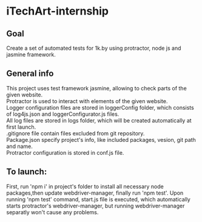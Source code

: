 # iTechArt-internship
## Goal
Create a set of automated tests for 1k.by using protractor, node js and jasmine framework.
## General info
This project uses test framework jasmine, allowing to check parts of the given website. </br>
Protractor is used to interact with elements of the given website. </br>
Logger configuration files are stored in loggerConfig folder, which consists of log4js.json and loggerConfigurator.js files. </br>
All log files are stored in logs folder, which will be created automatically at first launch. </br>
.gitignore file contain files excluded from git repository. </br> 
Package.json specify project's info, like included packages, vesion, git path and name. </br>
Protractor configuration is stored in conf.js file. </br>
## To launch:
First, run 'npm i' in project's folder to install all necessary node packages,then update webdriver-manager, finally run 'npm test'.
Upon running 'npm test' command, start.js file is executed, which automatically starts protractor's webdriver-manager, but running webdriver-manager separatly won't cause any problems.

